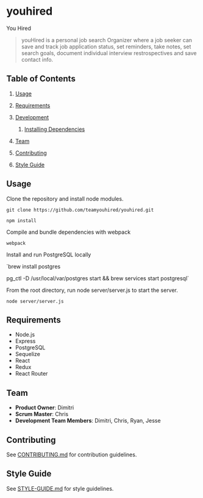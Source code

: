 # youhired

You Hired

> youHired is a personal job search Organizer where a job seeker can save and track job application status, set reminders, take notes, set search goals, document individual interview restrospectives and save contact info.

## Table of Contents

1. [Usage](#Usage)

1. [Requirements](#requirements)
1. [Development](#development)
    1. [Installing Dependencies](#installing-dependencies)
1. [Team](#team)
1. [Contributing](#contributing)
1. [Style Guide](#style-guide)

## Usage

Clone the repository and install node modules.

`git clone https://github.com/teamyouhired/youhired.git`

`npm install`


Compile and bundle dependencies with webpack

`webpack`


Install and run PostgreSQL locally

`brew install postgres

pg_ctl -D /usr/local/var/postgres start && brew services start postgresql`


From the root directory, run node server/server.js to start the server.

`node server/server.js`


## Requirements

- Node.js
- Express
- PostgreSQL
- Sequelize
- React
- Redux
- React Router

## Team

  - __Product Owner__: Dimitri
  - __Scrum Master__: Chris
  - __Development Team Members__: Dimitri, Chris, Ryan, Jesse 

## Contributing

See [CONTRIBUTING.md](CONTRIBUTING.md) for contribution guidelines.

## Style Guide
See [STYLE-GUIDE.md](STYLE-GUIDE.md) for style guidelines.

